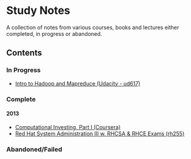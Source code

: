 # Study Notes

A collection of notes from various courses, books and lectures either completed, in progress or abandoned.

## Contents

### In Progress

* [Intro to Hadoop and Mapreduce (Udacity - ud617)](./ud617-intro-to-hadoop-and-mapreduce)

### Complete

#### 2013

* [Computational Investing, Part I (Coursera)](./computational-investing-part-1-coursera)
* [Red Hat System Administration III w. RHCSA & RHCE Exams (rh255)](./rh255-redhat-system-administrator-3)

### Abandoned/Failed
